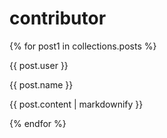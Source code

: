 # contributor

{% for post1 in collections.posts %}
  <p>{{ post.user }}</p>
  
  <p>{{ post.name }}</p>
  
  <p>{{ post.content | markdownify }}</p>
  
{% endfor %}


